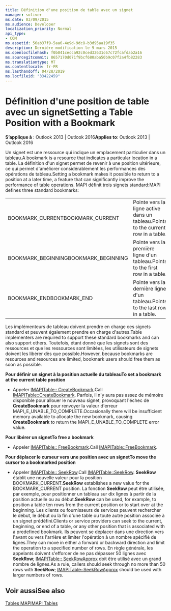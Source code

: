 ```yaml
---
title: Définition d'une position de table avec un signet
manager: soliver
ms.date: 03/09/2015
ms.audience: Developer
localization_priority: Normal
api_type:
- COM
ms.assetid: 56ab37f9-5aa6-4e9d-9dc8-b3d95aa19f35
description: Dernière modification le 9 mars 2015
ms.openlocfilehash: f0b041cecca92c0ced32631c67c72fcafdab2a16
ms.sourcegitcommit: 8657170d071f9bcf680aba50b9c07f2a4fb82283
ms.translationtype: MT
ms.contentlocale: fr-FR
ms.lasthandoff: 04/28/2019
ms.locfileid: "33422459"
---
```

# <a name="setting-a-table-position-with-a-bookmark"></a><span data-ttu-id="57c06-103">Définition d'une position de table avec un signet</span><span class="sxs-lookup"><span data-stu-id="57c06-103">Setting a Table Position with a Bookmark</span></span>

  
  
<span data-ttu-id="57c06-104">**S’applique à** : Outlook 2013 | Outlook 2016</span><span class="sxs-lookup"><span data-stu-id="57c06-104">**Applies to**: Outlook 2013 | Outlook 2016</span></span> 
  
<span data-ttu-id="57c06-105">Un signet est une ressource qui indique un emplacement particulier dans un tableau.</span><span class="sxs-lookup"><span data-stu-id="57c06-105">A bookmark is a resource that indicates a particular location in a table.</span></span> <span data-ttu-id="57c06-106">La définition d'un signet permet de revenir à une position ultérieure, ce qui permet d'améliorer considérablement les performances des opérations de tableau.</span><span class="sxs-lookup"><span data-stu-id="57c06-106">Setting a bookmark makes it possible to return to a position at a later time, a feature that can significantly improve the performance of table operations.</span></span> <span data-ttu-id="57c06-107">MAPI définit trois signets standard:</span><span class="sxs-lookup"><span data-stu-id="57c06-107">MAPI defines three standard bookmarks:</span></span> 
  
|||
|:-----|:-----|
|<span data-ttu-id="57c06-108">BOOKMARK_CURRENT</span><span class="sxs-lookup"><span data-stu-id="57c06-108">BOOKMARK_CURRENT</span></span>  <br/> |<span data-ttu-id="57c06-109">Pointe vers la ligne active dans un tableau.</span><span class="sxs-lookup"><span data-stu-id="57c06-109">Points to the current row in a table.</span></span>  <br/> |
|<span data-ttu-id="57c06-110">BOOKMARK_BEGINNING</span><span class="sxs-lookup"><span data-stu-id="57c06-110">BOOKMARK_BEGINNING</span></span>  <br/> |<span data-ttu-id="57c06-111">Pointe vers la première ligne d'un tableau.</span><span class="sxs-lookup"><span data-stu-id="57c06-111">Points to the first row in a table.</span></span>  <br/> |
|<span data-ttu-id="57c06-112">BOOKMARK_END</span><span class="sxs-lookup"><span data-stu-id="57c06-112">BOOKMARK_END</span></span>  <br/> |<span data-ttu-id="57c06-113">Pointe vers la dernière ligne d'un tableau.</span><span class="sxs-lookup"><span data-stu-id="57c06-113">Points to the last row in a table.</span></span>  <br/> |
   
<span data-ttu-id="57c06-114">Les implémenteurs de tableau doivent prendre en charge ces signets standard et peuvent également prendre en charge d'autres.</span><span class="sxs-lookup"><span data-stu-id="57c06-114">Table implementers are required to support these standard bookmarks and can also support others.</span></span> <span data-ttu-id="57c06-115">Toutefois, étant donné que les signets sont des ressources et que les ressources sont limitées, les utilisateurs de signets doivent les libérer dès que possible.</span><span class="sxs-lookup"><span data-stu-id="57c06-115">However, because bookmarks are resources and resources are limited, bookmark users should free them as soon as possible.</span></span> 
  
 <span data-ttu-id="57c06-116">**Pour définir un signet à la position actuelle du tableau**</span><span class="sxs-lookup"><span data-stu-id="57c06-116">**To set a bookmark at the current table position**</span></span>
  
- <span data-ttu-id="57c06-117">Appeler [IMAPITable:: CreateBookmark](imapitable-createbookmark.md).</span><span class="sxs-lookup"><span data-stu-id="57c06-117">Call [IMAPITable::CreateBookmark](imapitable-createbookmark.md).</span></span> <span data-ttu-id="57c06-118">Parfois, il n'y aura pas assez de mémoire disponible pour allouer le nouveau signet, provoquant l'échec de **CreateBookmark** pour renvoyer la valeur d'erreur MAPI_E_UNABLE_TO_COMPLETE.</span><span class="sxs-lookup"><span data-stu-id="57c06-118">Occasionally there will be insufficient memory available to allocate the new bookmark, causing **CreateBookmark** to return the MAPI_E_UNABLE_TO_COMPLETE error value.</span></span> 
    
 <span data-ttu-id="57c06-119">**Pour libérer un signet**</span><span class="sxs-lookup"><span data-stu-id="57c06-119">**To free a bookmark**</span></span>
  
- <span data-ttu-id="57c06-120">Appeler [IMAPITable:: FreeBookmark](imapitable-freebookmark.md).</span><span class="sxs-lookup"><span data-stu-id="57c06-120">Call [IMAPITable::FreeBookmark](imapitable-freebookmark.md).</span></span>
    
 <span data-ttu-id="57c06-121">**Pour déplacer le curseur vers une position avec un signet**</span><span class="sxs-lookup"><span data-stu-id="57c06-121">**To move the cursor to a bookmarked position**</span></span>
  
- <span data-ttu-id="57c06-122">Appeler [IMAPITable:: SeekRow](imapitable-seekrow.md).</span><span class="sxs-lookup"><span data-stu-id="57c06-122">Call [IMAPITable::SeekRow](imapitable-seekrow.md).</span></span> <span data-ttu-id="57c06-123">**SeekRow** établit une nouvelle valeur pour la position BOOKMARK_CURRENT.</span><span class="sxs-lookup"><span data-stu-id="57c06-123">**SeekRow** establishes a new value for the BOOKMARK_CURRENT position.</span></span> <span data-ttu-id="57c06-124">La fonction **SeekRow** peut être utilisée, par exemple, pour positionner un tableau sur dix lignes à partir de la position actuelle ou au début.</span><span class="sxs-lookup"><span data-stu-id="57c06-124">**SeekRow** can be used, for example, to position a table ten rows from the current position or to start over at the beginning.</span></span> <span data-ttu-id="57c06-125">Les clients ou fournisseurs de services peuvent rechercher le début, le début ou la fin d'une table ou toute autre position associée à un signet prédéfini.</span><span class="sxs-lookup"><span data-stu-id="57c06-125">Clients or service providers can seek to the current, beginning, or end of a table, or any other position that is associated with a predefined bookmark.</span></span> <span data-ttu-id="57c06-126">Ils peuvent se déplacer dans une direction vers l'avant ou vers l'arrière et limiter l'opération à un nombre spécifié de lignes.</span><span class="sxs-lookup"><span data-stu-id="57c06-126">They can move in either a forward or backward direction and limit the operation to a specified number of rows.</span></span> <span data-ttu-id="57c06-127">En règle générale, les appelants doivent s'efforcer de ne pas dépasser 50 lignes avec **SeekRow**; [IMAPITable:: SeekRowApprox](imapitable-seekrowapprox.md) doit être utilisé avec un grand nombre de lignes.</span><span class="sxs-lookup"><span data-stu-id="57c06-127">As a rule, callers should seek through no more than 50 rows with **SeekRow**; [IMAPITable::SeekRowApprox](imapitable-seekrowapprox.md) should be used with larger numbers of rows.</span></span> 
    
## <a name="see-also"></a><span data-ttu-id="57c06-128">Voir aussi</span><span class="sxs-lookup"><span data-stu-id="57c06-128">See also</span></span>



[<span data-ttu-id="57c06-129">Tables MAPI</span><span class="sxs-lookup"><span data-stu-id="57c06-129">MAPI Tables</span></span>](mapi-tables.md)

